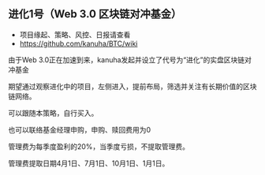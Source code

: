 ## 进化1号（Web 3.0 区块链对冲基金）
- 项目缘起、策略、风控、日报请查看
- https://github.com/kanuha/BTC/wiki

由于Web 3.0正在加速到来，kanuha发起并设立了代号为“进化”的实盘区块链对冲基金

期望通过观察进化中的项目，左侧进入，提前布局，筛选并关注有长期价值的区块链网络。

可以跟随本策略，自行买入。

也可以联络基金经理申购，申购、赎回费用为0

管理费为每季度盈利的20%，当季度亏损，不提取管理费。

管理费提取日期4月1日、7月1日、10月1日、1月1日。
